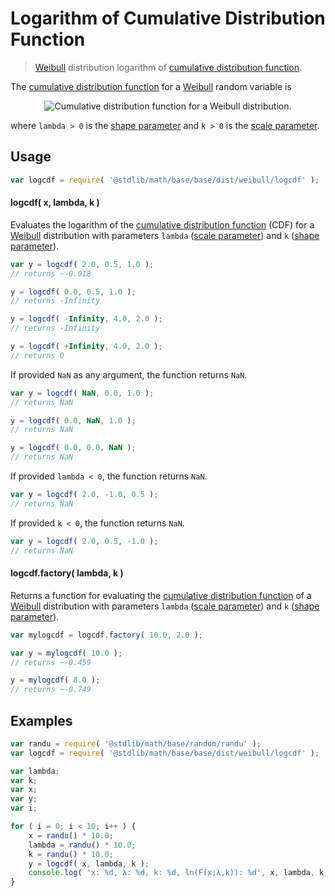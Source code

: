 Logarithm of Cumulative Distribution Function
===

> [Weibull][weibull] distribution logarithm of [cumulative distribution function][cdf].

<!-- <intro> -->

The [cumulative distribution function][cdf] for a [Weibull][weibull] random variable is

<!-- <equation class="equation" label="eq:cdf" align="center" rawF(x;\lambda, k) =\begin{cases}1- e^{-(x/\lambda)^k} &amp; x\geq0\\ 0 &amp; x<0\end{cases}" alt="Cumulative distribution function for a Weibull distribution."> -->

<div class="equation" align="center" data-raw-text="F(x;\lambda, k) =\begin{cases}1- e^{-(x/\lambda)^k} &amp; x\geq0\\ 0 &amp; x<0\end{cases}" data-equation="eq:cdf">
    <img src="" alt="Cumulative distribution function for a Weibull distribution.">
    <br>
</div>

<!-- </equation> -->

where `lambda > 0` is the [shape parameter][shape] and `k > 0` is the [scale parameter][scale].

<!-- </intro> -->

<!-- <usage> -->

## Usage
``` javascript
var logcdf = require( '@stdlib/math/base/base/dist/weibull/logcdf' );
```

#### logcdf( x, lambda, k )

Evaluates the logarithm of the [cumulative distribution function][cdf] (CDF) for a [Weibull][weibull] distribution with parameters `lambda` ([scale parameter][scale]) and `k` ([shape parameter][shape]).


``` javascript
var y = logcdf( 2.0, 0.5, 1.0 );
// returns ~-0.018

y = logcdf( 0.0, 0.5, 1.0 );
// returns -Infinity

y = logcdf( -Infinity, 4.0, 2.0 );
// returns -Infinity

y = logcdf( +Infinity, 4.0, 2.0 );
// returns 0
```

If provided `NaN` as any argument, the function returns `NaN`.

``` javascript
var y = logcdf( NaN, 0.0, 1.0 );
// returns NaN

y = logcdf( 0.0, NaN, 1.0 );
// returns NaN

y = logcdf( 0.0, 0.0, NaN );
// returns NaN
```

If provided `lambda < 0`, the function returns `NaN`.

``` javascript
var y = logcdf( 2.0, -1.0, 0.5 );
// returns NaN
```

If provided `k < 0`, the function returns `NaN`.

``` javascript
var y = logcdf( 2.0, 0.5, -1.0 );
// returns NaN
```

#### logcdf.factory( lambda, k )

Returns a function for evaluating the [cumulative distribution function][cdf] of a [Weibull][weibull] distribution with parameters `lambda` ([scale parameter][scale]) and `k` ([shape parameter][shape]).

``` javascript
var mylogcdf = logcdf.factory( 10.0, 2.0 );

var y = mylogcdf( 10.0 );
// returns ~-0.459

y = mylogcdf( 8.0 );
// returns ~-0.749
```

<!-- </usage> -->

<!-- <examples> -->

## Examples

``` javascript
var randu = require( '@stdlib/math/base/random/randu' );
var logcdf = require( '@stdlib/math/base/base/dist/weibull/logcdf' );

var lambda;
var k;
var x;
var y;
var i;

for ( i = 0; i < 10; i++ ) {
    x = randu() * 10.0;
    lambda = randu() * 10.0;
    k = randu() * 10.0;
    y = logcdf( x, lambda, k );
    console.log( 'x: %d, λ: %d, k: %d, ln(F(x;λ,k)): %d', x, lambda, k, y );
}
```

<!-- </examples> -->


<!-- <links> -->

[cdf]: https://en.wikipedia.org/wiki/Cumulative_distribution_function
[weibull]: https://en.wikipedia.org/wiki/Weibull_distribution
[shape]: https://en.wikipedia.org/wiki/Shape_parameter
[scale]: https://en.wikipedia.org/wiki/Scale_parameter

<!-- </links> -->
